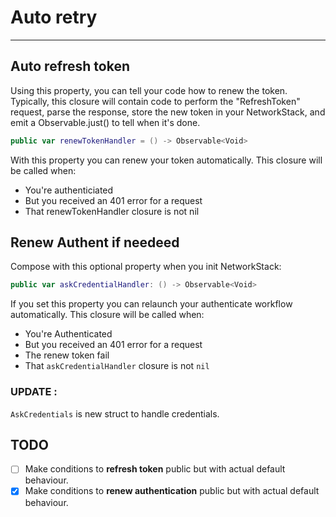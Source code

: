 # Auto retry
----

## Auto refresh token

Using this property, you can tell your code how to renew the token. Typically, this closure will contain code to perform the "RefreshToken" request, parse the response, store the new token in your NetworkStack, and emit a Observable.just() to tell when it's done.

```swift 
public var renewTokenHandler = () -> Observable<Void>
```

With this property you can renew your token automatically. This closure will be called when: 

- You're authenticiated 
- But you received an 401 error for a request
- That renewTokenHandler closure is not nil

## Renew Authent if needeed

Compose with this optional property when you init NetworkStack:

```swift 
public var askCredentialHandler: () -> Observable<Void>
```

If you set this property you can relaunch your authenticate workflow automatically. This closure will be called when:

- You're Authenticated
- But you received an 401 error for a request
- The renew token fail
- That `askCredentialHandler` closure is not `nil`

### UPDATE :
`AskCredentials` is new struct to handle credentials. 

## TODO

- [ ] Make conditions to **refresh token** public but with actual default behaviour.
- [x] Make conditions to **renew authentication** public but with actual default behaviour.